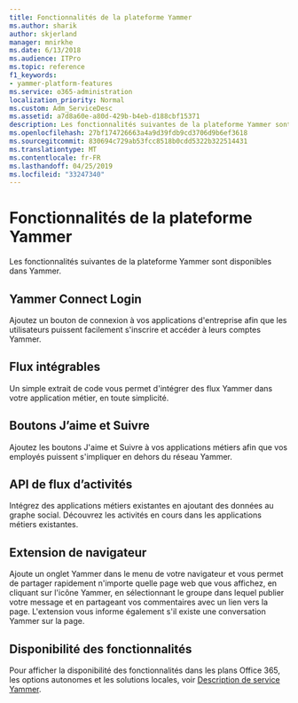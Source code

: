 ```yaml
---
title: Fonctionnalités de la plateforme Yammer
ms.author: sharik
author: skjerland
manager: mnirkhe
ms.date: 6/13/2018
ms.audience: ITPro
ms.topic: reference
f1_keywords:
- yammer-platform-features
ms.service: o365-administration
localization_priority: Normal
ms.custom: Adm_ServiceDesc
ms.assetid: a7d8a60e-a80d-429b-b4eb-d188cbf15371
description: Les fonctionnalités suivantes de la plateforme Yammer sont disponibles dans Yammer.
ms.openlocfilehash: 27bf174726663a4a9d39fdb9cd3706d9b6ef3618
ms.sourcegitcommit: 830694c729ab53fcc8518b0cdd5322b322514431
ms.translationtype: MT
ms.contentlocale: fr-FR
ms.lasthandoff: 04/25/2019
ms.locfileid: "33247340"
---
```

# <a name="yammer-platform-features"></a>Fonctionnalités de la plateforme Yammer

Les fonctionnalités suivantes de la plateforme Yammer sont disponibles dans Yammer.
  
## <a name="yammer-connect-login"></a>Yammer Connect Login
<a name="bkmk_YammerConnectLogin"> </a>

Ajoutez un bouton de connexion à vos applications d'entreprise afin que les utilisateurs puissent facilement s'inscrire et accéder à leurs comptes Yammer.
  
## <a name="embeddable-feeds"></a>Flux intégrables
<a name="bkmk_EmbeddableFeeds"> </a>

Un simple extrait de code vous permet d'intégrer des flux Yammer dans votre application métier, en toute simplicité.
  
## <a name="like-and-follow-buttons"></a>Boutons J’aime et Suivre
<a name="bkmk_LikeAndFollowButtons"> </a>

Ajoutez les boutons J'aime et Suivre à vos applications métiers afin que vos employés puissent s'impliquer en dehors du réseau Yammer.
  
## <a name="activity-stream-api"></a>API de flux d’activités
<a name="bkmk_ActivityStreamAPI"> </a>

Intégrez des applications métiers existantes en ajoutant des données au graphe social. Découvrez les activités en cours dans les applications métiers existantes.
  
## <a name="browser-extension"></a>Extension de navigateur
<a name="bkmk_BrowserExtension"> </a>

Ajoute un onglet Yammer dans le menu de votre navigateur et vous permet de partager rapidement n'importe quelle page web que vous affichez, en cliquant sur l'icône Yammer, en sélectionnant le groupe dans lequel publier votre message et en partageant vos commentaires avec un lien vers la page. L'extension vous informe également s'il existe une conversation Yammer sur la page. 
  
## <a name="feature-availability"></a>Disponibilité des fonctionnalités
<a name="bkmk_BrowserExtension"> </a>

Pour afficher la disponibilité des fonctionnalités dans les plans Office 365, les options autonomes et les solutions locales, voir [Description de service Yammer](yammer-service-description.md).
  

